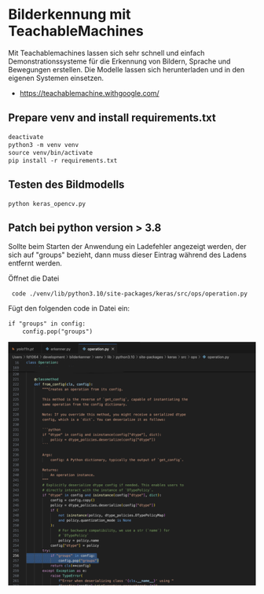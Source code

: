 # Bilderkennung mit TeachableMachines

Mit Teachablemachines lassen sich sehr schnell und einfach Demonstrationssysteme für die Erkennung von
Bildern, Sprache und Bewegungen erstellen. Die Modelle lassen sich herunterladen und in den eigenen Systemen einsetzen.


- https://teachablemachine.withgoogle.com/


## Prepare venv and install requirements.txt
```
deactivate
python3 -m venv venv
source venv/bin/activate
pip install -r requirements.txt

```

## Testen des Bildmodells


```
python keras_opencv.py

```


## Patch bei python version > 3.8

Sollte beim Starten der Anwendung ein Ladefehler angezeigt werden, der sich auf "groups" bezieht, dann muss dieser Eintrag während des Ladens
entfernt werden. 

Öffnet die Datei

```
 code ./venv/lib/python3.10/site-packages/keras/src/ops/operation.py

```
Fügt den folgenden code in Datei ein:

```
if "groups" in config:
    config.pop("groups")

```

![Gepatchte Datei](operation.py.screenshot.png "Gepatchte Datei")






